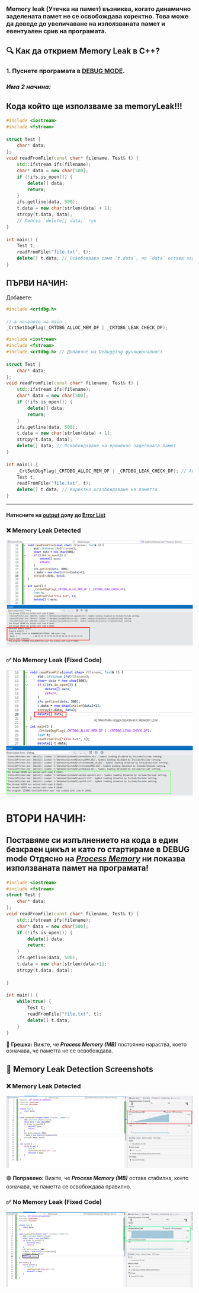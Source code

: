 ### Memory leak (Утечка на памет) възниква, когато динамично заделената памет не се освобождава коректно. Това може да доведе до увеличаване на използваната памет и евентуален срив на програмата.

## 🔍 Как да открием Memory Leak в C++?
### 1. Пуснете програмата в <u>DEBUG MODE</u>.

### *Има 2 начина:*

## Кода който ще използваме за memoryLeak!!!
```c++
#include <iostream>
#include <fstream>

struct Test {
    char* data;
};
void readFromFile(const char* filename, Test& t) {
    std::ifstream ifs(filename);
    char* data = new char[500];
    if (!ifs.is_open()) {
        delete[] data;
        return;
    }
    ifs.getline(data, 500);
    t.data = new char[strlen(data) + 1]; 
    strcpy(t.data, data);
    // Липсва `delete[] data;` тук
}

int main() {
    Test t;
    readFromFile("file.txt", t);
    delete[] t.data; // Освобождава само `t.data`, но `data` остава заделена
}
```

## ПЪРВИ НАЧИН:
Добавете:
```c++
#include <crtdbg.h>

// в началото на main
_CrtSetDbgFlag(_CRTDBG_ALLOC_MEM_DF | _CRTDBG_LEAK_CHECK_DF);
```
```c++
#include <iostream>
#include <fstream>
#include <crtdbg.h> // Добавяне на Debugging функционалност

struct Test {
    char* data;
};
void readFromFile(const char* filename, Test& t) {
    std::ifstream ifs(filename);
    char* data = new char[500];
    if (!ifs.is_open()) {
        delete[] data;
        return;
    }
    ifs.getline(data, 500);
    t.data = new char[strlen(data) + 1]; 
    strcpy(t.data, data);
    delete[] data; // Освобождаване на временно заделената памет
}

int main() {
    _CrtSetDbgFlag(_CRTDBG_ALLOC_MEM_DF | _CRTDBG_LEAK_CHECK_DF); // Активиране на Debugging за Memory Leaks
    Test t;
    readFromFile("file.txt", t);
    delete[] t.data; // Коректно освобождаване на паметта
}
```
---
#### Натисните на <u>output</u> долу до <u>Error List</u>
### ❌ Memory Leak Detected
![Memory Leak Detected](./MemoryLeakDetect2.png)

### ✅ No Memory Leak (Fixed Code)
![No Memory Leak](./NoMemoryLeak2.png)

# ВТОРИ НАЧИН:

## Поставяме си изпълнението на кода в един безкраен цикъл и като го стартираме в DEBUG mode Отдясно на <u>**_Process Memory_**</u> ни показва използваната памет на програмата!
```c++
#include <iostream>
#include <fstream>
struct Test {
    char* data;
};
void readFromFile(const char* filename, Test& t) {
    std::ifstream ifs(filename);
    char* data = new char[500];
    if (!ifs.is_open()) {
        delete[] data;
        return;
    }
    ifs.getline(data, 500);
    t.data = new char[strlen(data)+1];
    strcpy(t.data, data);

}

int main() {
    while(true) {
        Test t;
        readFromFile("file.txt", t);
        delete[] t.data;
    }
}
```

🔴 **Грешка:** Вижте, че **_Process Memory (MB)_** постоянно нараства, което означава, че паметта не се освобождава.

## 📸 Memory Leak Detection Screenshots

### ❌ Memory Leak Detected
![Memory Leak Detected](./MemoryLeakDetect.png)

🟢 **Поправено:** Вижте, че **_Process Memory (MB)_** остава стабилна, което означава, че паметта се освобождава правилно.
### ✅ No Memory Leak (Fixed Code)
![No Memory Leak](./NomemoryLeak.png)
